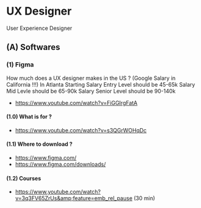 
# UX Designer
User Experience Designer 

## (A) Softwares

### (1) Figma

How much does a UX designer makes in the US ? (Google Salary in California !!!)
In Atlanta
Starting  Salary Entry Level should be 45-65k
          Salary Mid Levle should be 65-90k
          Salary Senior Level should be 90-140k

- https://www.youtube.com/watch?v=FiGGIrgFatA


#### (1.0) What is for  ?

- https://www.youtube.com/watch?v=s3QGrWOHqDc

#### (1.1) Where to download ?

- https://www.figma.com/
- https://www.figma.com/downloads/

#### (1.2)  Courses

-  https://www.youtube.com/watch?v=3q3FV65ZrUs&amp;feature=emb_rel_pause (30 min)
